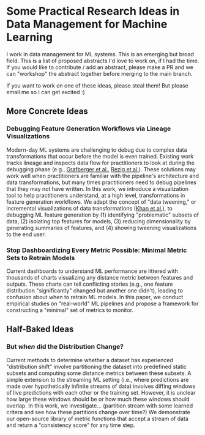 # Some Practical Research Ideas in Data Management for Machine Learning

I work in data management for ML systems. This is an emerging but broad field. This is a list of proposed abstracts I'd love to work on, if I had the time. If you would like to contribute / add an abstract, please make a PR and we can "workshop" the abstract together before merging to the main branch.

If you want to work on one of these ideas, please steal them! But please email me so I can get excited :)

## More Concrete Ideas

### Debugging Feature Generation Workflows via Lineage Visualizations

Modern-day ML systems are challenging to debug due to complex data transformations that occur before the model is even trained. Existing work tracks lineage and inspects data flow for practitioners to look at during the debugging phase (e.g., [Grafberger et al.](http://cidrdb.org/cidr2021/papers/cidr2021_paper27.pdf), [Rezig et al.](http://da.qcri.org/ntang/pubs/cidr20dagger.pdf)). These solutions may work well when practitioners are familiar with the pipeline's architecture and data transformations, but many times practitioners need to debug pipelines that they may not have written. In this work, we introduce a visualization tool to help practitioners understand, at a high level, transformations in feature generation workflows. We adapt the concept of "data tweening," or incremental visualizations of data transformations ([Khan et al.](http://www.vldb.org/pvldb/vol10/p661-khan.pdf)), to debugging ML feature generation by (1) identifying "problematic" subsets of data, (2) isolating top features for models, (3) reducing dimensionality by generating summaries of features, and (4) showing tweening visualizations to the end user. 

### Stop Dashboardizing Every Metric Possible: Minimal Metric Sets to Retrain Models

Current dashboards to understand ML performance are littered with thousands of charts visualizing any distance metric between features and outputs. These charts can tell conflicting stories (e.g., one feature distribution "significantly" changed but another one didn't), leading to confusion about when to retrain ML models. In this paper, we conduct empirical studies on "real-world" ML pipelines and propose a framework for constructing a "minimal" set of metrics to monitor.

## Half-Baked Ideas

### But _when_ did the Distribution Change?

Current methods to determine whether a dataset has experienced "distribution shift" involve partitioning the dataset into predefined static subsets and computing some distance metrics between these subsets. A simple extension to the streaming ML setting (i.e., where predictions are made over hypothetically infinite streams of data) involves diffing windows of live predictions with each other or the training set. However, it is unclear how large these windows should be or how much these windows should overlap. In this work, we investigate... (partition stream with some learned critera and see how these partitions change over time?) We demonstrate our open-source library of metric functions that accept a stream of data and return a "consistency score" for any time step.
